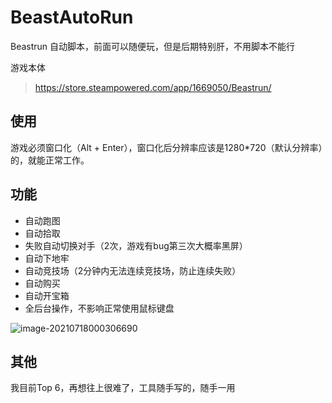 # BeastAutoRun

Beastrun 自动脚本，前面可以随便玩，但是后期特别肝，不用脚本不能行



游戏本体

> https://store.steampowered.com/app/1669050/Beastrun/



## 使用

游戏必须窗口化（Alt + Enter），窗口化后分辨率应该是1280*720（默认分辨率）的，就能正常工作。



## 功能

- 自动跑图
- 自动拾取
- 失败自动切换对手（2次，游戏有bug第三次大概率黑屏）
- 自动下地牢
- 自动竞技场（2分钟内无法连续竞技场，防止连续失败）
- 自动购买
- 自动开宝箱
- 全后台操作，不影响正常使用鼠标键盘



![image-20210718000306690](https://i.loli.net/2021/07/18/rohsQzawRN9APUO.png)



## 其他

我目前Top 6，再想往上很难了，工具随手写的，随手一用




